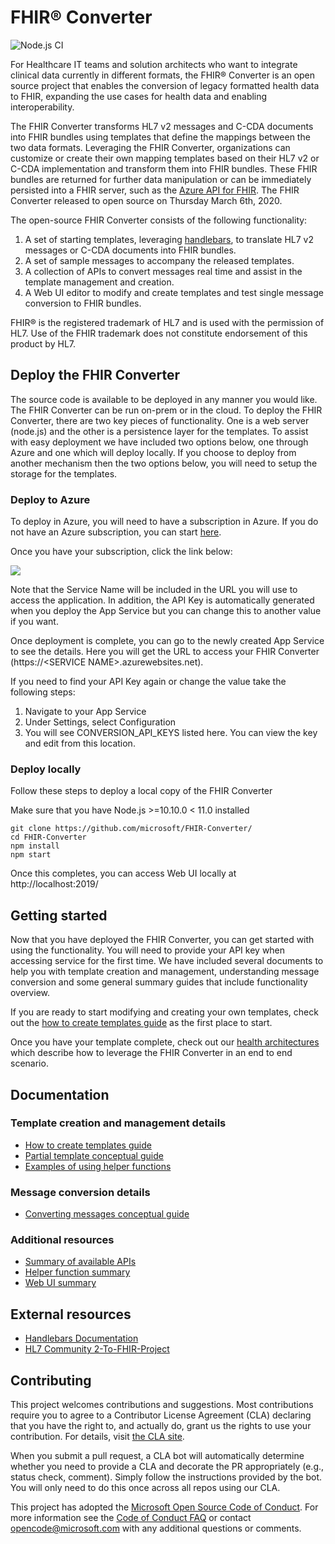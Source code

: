 # FHIR® Converter

![Node.js CI](https://github.com/microsoft/FHIR-Converter/workflows/Node.js%20CI/badge.svg?branch=master)

For Healthcare IT teams and solution architects who want to integrate clinical data currently in different formats, the FHIR® Converter is an open source project that enables the conversion of legacy formatted health data to FHIR, expanding the use cases for health data and enabling interoperability.  

The FHIR Converter transforms HL7 v2 messages and C-CDA documents into FHIR bundles using templates that define the mappings between the two data formats. Leveraging the FHIR Converter, organizations can customize or create their own mapping templates based on their HL7 v2 or C-CDA implementation and transform them into FHIR bundles. These FHIR bundles are returned for further data manipulation or can be immediately persisted into a FHIR server, such as the [Azure API for FHIR](https://azure.microsoft.com/en-us/services/azure-api-for-fhir/). The FHIR Converter released to open source on Thursday March 6th, 2020.

The open-source FHIR Converter consists of the following functionality:

1. A set of starting templates, leveraging [handlebars](https://handlebarsjs.com/), to translate HL7 v2 messages or C-CDA documents into FHIR bundles. 
1. A set of sample messages to accompany the released templates.
1. A collection of APIs to convert messages real time and assist in the template management and creation.
1. A Web UI editor to modify and create templates and test single message conversion to FHIR bundles.

FHIR® is the registered trademark of HL7 and is used with the permission of HL7. Use of the FHIR trademark does not constitute endorsement of this product by HL7.

## Deploy the FHIR Converter

The source code is available to be deployed in any manner you would like. The FHIR Converter can be run on-prem or in the cloud. To deploy the FHIR Converter, there are two key pieces of functionality. One is a web server (node.js) and the other is a persistence layer for the templates. To assist with easy deployment we have included two options below, one through Azure and one which will deploy locally. If you choose to deploy from another mechanism then the two options below, you will need to setup the storage for the templates.

### Deploy to Azure

To deploy in Azure, you will need to have a subscription in Azure. If you do not have an Azure subscription, you can start [here](https://azure.microsoft.com/free/).

Once you have your subscription, click the link below:

<a href="https://portal.azure.com/#create/Microsoft.Template/uri/https%3A%2F%2Fraw.githubusercontent.com%2FMicrosoft%2FFHIR-Converter%2Fmaster%2Fdeploy%2Fdefault-azuredeploy.json" target="_blank">
    <img src="https://azuredeploy.net/deploybutton.png"/>
</a>

Note that the Service Name will be included in the URL you will use to access the application. In addition, the API Key is automatically generated when you deploy the App Service but you can change this to another value if you want.

Once deployment is complete, you can go to the newly created App Service to see the details. Here you will get the URL to access your FHIR Converter (https://\<SERVICE NAME>.azurewebsites.net). 

If you need to find your API Key again or change the value take the following steps:

1. Navigate to your App Service
1. Under Settings, select Configuration
1. You will see CONVERSION_API_KEYS listed here. You can view the key and edit from this location.

### Deploy locally

Follow these steps to deploy a local copy of the FHIR Converter

Make sure that you have Node.js >=10.10.0 < 11.0 installed

```
git clone https://github.com/microsoft/FHIR-Converter/
cd FHIR-Converter
npm install
npm start
```

Once this completes, you can access Web UI locally at http://localhost:2019/

## Getting started

Now that you have deployed the FHIR Converter, you can get started with using the functionality. You will need to provide your API key when accessing service for the first time. We have included several documents to help you with template creation and management, understanding message conversion and some general summary guides that include functionality overview.

If you are ready to start modifying and creating your own templates, check out the [how to create templates guide](docs/template-creation-how-to-guide.md) as the first place to start.

Once you have your template complete, check out our [health architectures](https://github.com/microsoft/health-architectures/tree/master/HL7Conversion) which describe how to leverage the FHIR Converter in an end to end scenario.

## Documentation

### Template creation and management details

* [How to create templates guide](docs/template-creation-how-to-guide.md)
* [Partial template conceptual guide](docs/partial-template-concept.md)
* [Examples of using helper functions](docs/using-helpers-concept.md)

### Message conversion details

* [Converting messages conceptual guide](docs/convert-messages-concept.md)

### Additional resources

* [Summary of available APIs](docs/api-summary.md)
* [Helper function summary](docs/helper-functions-summary.md)
* [Web UI summary](docs/web-ui-summary.md)

## External resources

* [Handlebars Documentation](https://handlebarsjs.com/)
* [HL7 Community 2-To-FHIR-Project](https://confluence.hl7.org/display/OO/2-To-FHIR+Project)

## Contributing

This project welcomes contributions and suggestions.  Most contributions require you to agree to a
Contributor License Agreement (CLA) declaring that you have the right to, and actually do, grant us
the rights to use your contribution. For details, visit [the CLA site](https://cla.opensource.microsoft.com).

When you submit a pull request, a CLA bot will automatically determine whether you need to provide
a CLA and decorate the PR appropriately (e.g., status check, comment). Simply follow the instructions
provided by the bot. You will only need to do this once across all repos using our CLA.

This project has adopted the [Microsoft Open Source Code of Conduct](https://opensource.microsoft.com/codeofconduct/).
For more information see the [Code of Conduct FAQ](https://opensource.microsoft.com/codeofconduct/faq/) or
contact [opencode@microsoft.com](mailto:opencode@microsoft.com) with any additional questions or comments.
